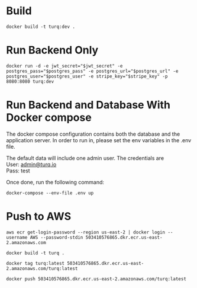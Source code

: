 # Build
`docker build -t turq:dev .`
# Run Backend Only
`docker run -d -e jwt_secret="$jwt_secret" -e postgres_pass="$postgres_pass" -e postgres_url="$postgres_url" -e postgres_user="$postgres_user" -e stripe_key="$stripe_key" -p 8080:8080 turq:dev`

# Run Backend and Database With Docker compose
The docker compose configuration contains both the database and the application server.
In order to run in, please set the env variables in the .env file.

The default data will include one admin user. The credentials are  
User: admin@turq.io  
Pass: test

Once done, run the following command:

`docker-compose --env-file .env up`
# Push to AWS
`aws ecr get-login-password --region us-east-2 | docker login --username AWS --password-stdin 503410576865.dkr.ecr.us-east-2.amazonaws.com`

`docker build -t turq .`

`docker tag turq:latest 503410576865.dkr.ecr.us-east-2.amazonaws.com/turq:latest`

`docker push 503410576865.dkr.ecr.us-east-2.amazonaws.com/turq:latest`
